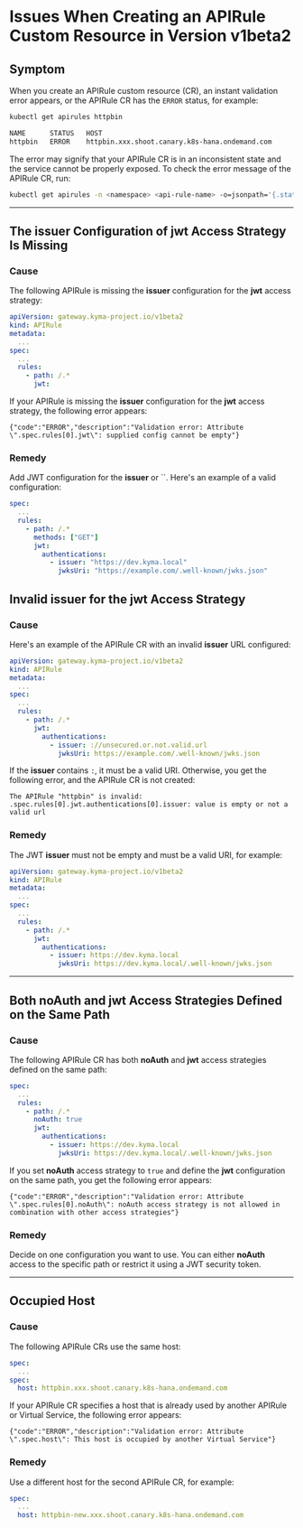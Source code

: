 # Issues When Creating an APIRule Custom Resource in Version v1beta2

## Symptom

When you create an APIRule custom resource (CR), an instant validation error appears, or the APIRule CR has the `ERROR` status, for example:

```bash
kubectl get apirules httpbin

NAME      STATUS   HOST
httpbin   ERROR    httpbin.xxx.shoot.canary.k8s-hana.ondemand.com
```

The error may signify that your APIRule CR is in an inconsistent state and the service cannot be properly exposed.
To check the error message of the APIRule CR, run:


```bash
kubectl get apirules -n <namespace> <api-rule-name> -o=jsonpath='{.status.description}'
```

---
## The **issuer** Configuration of **jwt** Access Strategy Is Missing
### Cause

The following APIRule is missing the **issuer** configuration for the **jwt** access strategy:

```yaml
apiVersion: gateway.kyma-project.io/v1beta2
kind: APIRule
metadata:
  ...
spec:
  ...
  rules:
    - path: /.*
      jwt:
```

If your APIRule is missing the **issuer** configuration for the **jwt** access strategy, the following error appears:

```
{"code":"ERROR","description":"Validation error: Attribute \".spec.rules[0].jwt\": supplied config cannot be empty"}
```

### Remedy

Add JWT configuration for the **issuer** or ``. Here's an example of a valid configuration:

```yaml
spec:
  ...
  rules:
    - path: /.*
      methods: ["GET"]
      jwt:
        authentications:
          - issuer: "https://dev.kyma.local"
            jwksUri: "https://example.com/.well-known/jwks.json"
```

## Invalid **issuer** for the **jwt** Access Strategy
### Cause

Here's an example of the APIRule CR with an invalid **issuer** URL configured:

```yaml
apiVersion: gateway.kyma-project.io/v1beta2
kind: APIRule
metadata:
  ...
spec:
  ...
  rules:
    - path: /.*
      jwt:
        authentications:
          - issuer: ://unsecured.or.not.valid.url
            jwksUri: https://example.com/.well-known/jwks.json
```

If the **issuer** contains `:`, it must be a valid URI. Otherwise, you get the following error, and the APIRule CR is not created:

```
The APIRule "httpbin" is invalid: .spec.rules[0].jwt.authentications[0].issuer: value is empty or not a valid url
```

### Remedy

The JWT **issuer** must not be empty and must be a valid URI, for example:

```yaml
apiVersion: gateway.kyma-project.io/v1beta2
kind: APIRule
metadata:
  ...
spec:
  ...
  rules:
    - path: /.*
      jwt:
        authentications:
          - issuer: https://dev.kyma.local
            jwksUri: https://dev.kyma.local/.well-known/jwks.json
```

---
## Both **noAuth** and **jwt** Access Strategies Defined on the Same Path
### Cause

The following APIRule CR has both **noAuth** and **jwt** access strategies defined on the same path:

```yaml
spec:
  ...
  rules:
    - path: /.*
      noAuth: true
      jwt:
        authentications:
          - issuer: https://dev.kyma.local
            jwksUri: https://dev.kyma.local/.well-known/jwks.json
```

If you set **noAuth** access strategy to `true` and define the **jwt** configuration on the same path, you get the following error appears:

```
{"code":"ERROR","description":"Validation error: Attribute \".spec.rules[0].noAuth\": noAuth access strategy is not allowed in combination with other access strategies"}
```

### Remedy

Decide on one configuration you want to use. You can either **noAuth** access to the specific path or restrict it using a JWT security token.

---
## Occupied Host
### Cause

The following APIRule CRs use the same host:

```yaml
spec:
  ...
spec:
  host: httpbin.xxx.shoot.canary.k8s-hana.ondemand.com
```

If your APIRule CR specifies a host that is already used by another APIRule or Virtual Service, the following error appears:

```
{"code":"ERROR","description":"Validation error: Attribute \".spec.host\": This host is occupied by another Virtual Service"}
```

### Remedy

Use a different host for the second APIRule CR, for example:

```yaml
spec:
  ...
  host: httpbin-new.xxx.shoot.canary.k8s-hana.ondemand.com
```